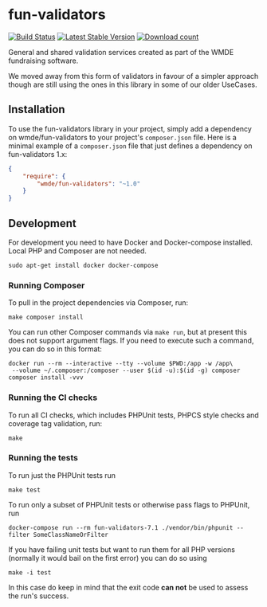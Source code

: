 # fun-validators

[![Build Status](https://travis-ci.org/wmde/fun-validators.svg?branch=master)](https://travis-ci.org/wmde/fun-validators)
[![Latest Stable Version](https://poser.pugx.org/wmde/fun-validators/version.png)](https://packagist.org/packages/wmde/fun-validators)
[![Download count](https://poser.pugx.org/wmde/fun-validators/d/total.png)](https://packagist.org/packages/wmde/fun-validators)

General and shared validation services created as part of the WMDE fundraising software.

We moved away from this form of validators in favour of a simpler approach though are still
using the ones in this library in some of our older UseCases. 

## Installation

To use the fun-validators library in your project, simply add a dependency on wmde/fun-validators
to your project's `composer.json` file. Here is a minimal example of a `composer.json`
file that just defines a dependency on fun-validators 1.x:

```json
{
    "require": {
        "wmde/fun-validators": "~1.0"
    }
}
```

## Development

For development you need to have Docker and Docker-compose installed. Local PHP and Composer are not needed.

    sudo apt-get install docker docker-compose

### Running Composer

To pull in the project dependencies via Composer, run:

    make composer install

You can run other Composer commands via `make run`, but at present this does not support argument flags.
If you need to execute such a command, you can do so in this format:

    docker run --rm --interactive --tty --volume $PWD:/app -w /app\
     --volume ~/.composer:/composer --user $(id -u):$(id -g) composer composer install -vvv

### Running the CI checks

To run all CI checks, which includes PHPUnit tests, PHPCS style checks and coverage tag validation, run:

    make
    
### Running the tests

To run just the PHPUnit tests run

    make test

To run only a subset of PHPUnit tests or otherwise pass flags to PHPUnit, run

    docker-compose run --rm fun-validators-7.1 ./vendor/bin/phpunit --filter SomeClassNameOrFilter

If you have failing unit tests but want to run them for all PHP versions
(normally it would bail on the first error) you can do so using

    make -i test

In this case do keep in mind that the exit code **can not** be used to assess the run's success.
